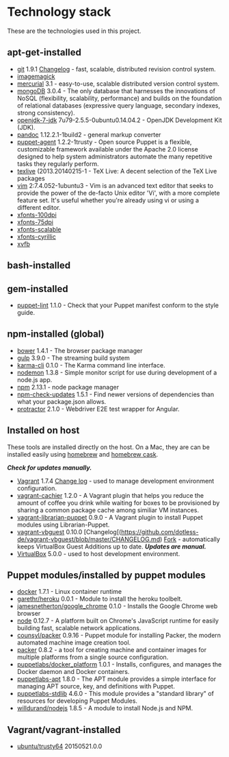 # Technology stack

These are the technologies used in this project.

## apt-get-installed

- [git](http://packages.ubuntu.com/trusty/git) 1.9.1 [Changelog](https://github.com/git/git/tree/master/Documentation/RelNotes) - fast, scalable, distributed revision control system.
- [imagemagick](http://packages.ubuntu.com/trusty/imagemagick)
- [mercurial](http://packages.ubuntu.com/trusty/mercurial) 3.1 - easy-to-use, scalable distributed version control system.
- [mongoDB](http://www.mongodb.org/) 3.0.4 - The only database that harnesses the innovations of NoSQL (flexibility, scalability, performance) and builds on the foundation of relational databases (expressive query language, secondary indexes, strong consistency).
- [openjdk-7-jdk](http://packages.ubuntu.com/trusty/openjdk-7-jdk) 7u79-2.5.5-0ubuntu0.14.04.2 - OpenJDK Development Kit (JDK).
- [pandoc](http://packages.ubuntu.com/trusty/pandoc) 1.12.2.1-1build2 - general markup converter
- [puppet-agent](http://puppetlabs.com/) 1.2.2-1trusty - Open source Puppet is a flexible, customizable framework available under the Apache 2.0 license designed to help system administrators automate the many repetitive tasks they regularly perform.
- [texlive](http://packages.ubuntu.com/trusty/texlive) (2013.20140215-1 - TeX Live: A decent selection of the TeX Live packages
- [vim](http://www.vim.org/) 2:7.4.052-1ubuntu3 - Vim is an advanced text editor that seeks to provide the power of the de-facto Unix editor 'Vi', with a more complete feature set. It's useful whether you're already using vi or using a different editor.
- [xfonts-100dpi](http://packages.ubuntu.com/trusty/xfonts-100dpi)
- [xfonts-75dpi](http://packages.ubuntu.com/trusty/xfonts-75dpi)
- [xfonts-scalable](http://packages.ubuntu.com/trusty/xfonts-scalable)
- [xfonts-cyrillic](http://packages.ubuntu.com/trusty/xfonts-cyrillic)
- [xvfb](http://packages.ubuntu.com/trusty/xvfb)

## bash-installed

## gem-installed

- [puppet-lint](http://puppet-lint.com/) 1.1.0 - Check that your Puppet manifest conform to the style guide.

## npm-installed (global)

- [bower](https://www.npmjs.com/package/bower) 1.4.1 - The browser package manager
- [gulp](https://www.npmjs.com/package/gulp) 3.9.0 - The streaming build system
- [karma-cli](https://www.npmjs.com/package/karma-cli) 0.1.0 - The Karma command line interface.
- [nodemon](https://www.npmjs.com/package/nodemon) 1.3.8 - Simple monitor script for use during development of a node.js app.
- [npm](https://npmjs.org/doc/) 2.13.1 - node package manager
- [npm-check-updates](https://www.npmjs.org/package/npm-check-updates) 1.5.1 - Find newer versions of dependencies than what your package.json allows.
- [protractor](https://www.npmjs.com/package/protractor) 2.1.0 - Webdriver E2E test wrapper for Angular.

## Installed on host

These tools are installed directly on the host.  On a Mac, they are can be installed easily using [homebrew](http://brew.sh/) and [homebrew cask](http://caskroom.io/).

***Check for updates manually.***

- [Vagrant](https://www.vagrantup.com/) 1.7.4 [Change log](https://github.com/mitchellh/vagrant/blob/master/CHANGELOG.md) - used to manage development environment configuration.
- [vagrant-cachier](https://github.com/fgrehm/vagrant-cachier/) 1.2.0 - A Vagrant plugin that helps you reduce the amount of coffee you drink while waiting for boxes to be provisioned by sharing a common package cache among similiar VM instances.
- [vagrant-librarian-puppet](https://github.com/mhahn/vagrant-librarian-puppet) 0.9.0 - A Vagrant plugin to install Puppet modules using Librarian-Puppet.
- [vagrant-vbguest](https://github.com/dotless-de/vagrant-vbguest) 0.10.0 [Changelog[(https://github.com/dotless-de/vagrant-vbguest/blob/master/CHANGELOG.md) [Fork](https://github.com/EATechnologies/vagrant-vbguest) - automatically keeps VirtualBox Guest Additions up to date.  ***Updates are manual.***
- [VirtualBox](https://www.virtualbox.org/) 5.0.0 - used to host development environment.

## Puppet modules/installed by puppet modules

- [docker](https://www.docker.com/) 1.7.1 - Linux container runtime
- [garethr/heroku](https://forge.puppetlabs.com/garethr/heroku) 0.0.1 - Module to install the heroku toolbelt.
- [jamesnetherton/google_chrome](https://forge.puppetlabs.com/jamesnetherton/google_chrome) 0.1.0 - Installs the Google Chrome web browser
- [node](https://nodejs.org/) 0.12.7 - A platform built on Chrome's JavaScript runtime for easily building fast, scalable network applications.
- [counsyl/packer](https://forge.puppetlabs.com/counsyl/packer) 0.9.16 - Puppet module for installing Packer, the modern automated machine image creation tool.
- [packer](https://www.packer.io) 0.8.2 - a tool for creating machine and container images for multiple platforms from a single source configuration.
- [puppetlabs/docker_platform](https://forge.puppetlabs.com/puppetlabs/docker_platform) 1.0.1 - Installs, configures, and manages the Docker daemon and Docker containers.
- [puppetlabs-apt](https://forge.puppetlabs.com/puppetlabs/apt) 1.8.0 - The APT module provides a simple interface for managing APT source, key, and definitions with Puppet.
- [puppetlabs-stdlib](https://forge.puppetlabs.com/puppetlabs/stdlib) 4.6.0 - This module provides a "standard library" of resources for developing Puppet Modules.
- [willdurand/nodejs](https://forge.puppetlabs.com/willdurand/nodejs) 1.8.5 - A module to install Node.js and NPM.

## Vagrant/vagrant-installed

- [ubuntu/trusty64](https://atlas.hashicorp.com/ubuntu/boxes/trusty64) 20150521.0.0